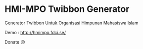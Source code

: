 # HMI-MPO Twibbon Generator

Generator Twibbon Untuk Organisasi Himpunan Mahasiswa Islam

Demo : http://hmimpo.fdci.se/

Donate 😥 


